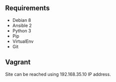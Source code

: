 ## Requirements

* Debian 8
* Ansible 2
* Python 3
* Pip
* VirtualEnv
* Git

## Vagrant

Site can be reached using 192.168.35.10 IP address.
